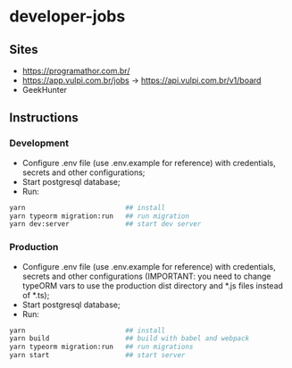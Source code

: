 # developer-jobs

## Sites
* https://programathor.com.br/
* https://app.vulpi.com.br/jobs -> https://api.vulpi.com.br/v1/board
* GeekHunter

## Instructions

### Development
* Configure .env file (use .env.example for reference) with credentials, secrets
and other configurations;
* Start postgresql database;
* Run:
```bash
yarn                         ## install
yarn typeorm migration:run   ## run migration
yarn dev:server              ## start dev server
```

### Production
* Configure .env file (use .env.example for reference) with credentials, secrets
and other configurations (IMPORTANT: you need to change typeORM vars to use the
production dist directory and *.js files instead of *.ts);
* Start postgresql database;
* Run:
```bash
yarn                         ## install
yarn build                   ## build with babel and webpack
yarn typeorm migration:run   ## run migrations
yarn start                   ## start server
```

